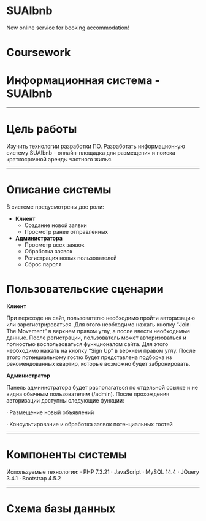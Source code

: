 # SUAIbnb
New online service for booking accommodation!
# **Coursework** #
# **Информационная система - SUAIbnb**
--------------------------

# **Цель работы**
Изучить технологии разработки ПО. Разработать информационную систему SUAIbnb - онлайн-площадка для размещения и поиска краткосрочной аренды частного жилья.

-------------------------
# **Описание системы**
В системе предусмотрены две роли:
* **Клиент** 
    * Создание новой заявки 
    * Просмотр ранее отправленных
* **Администратора** 
    * Просмотр всех заявок
    * Обработка заявок
    * Регистрация новых пользователей
    * Сброс пароля 

# **Пользовательские сценарии**

**Клиент**

При переходе на сайт, пользователю необходимо пройти авторизацию или зарегистрироваться. Для этого необходимо нажать кнопку “Join The Movement” в верхнем правом углу, а после ввести необходимые данные. После регистрации, пользователь может авторизоваться и полностью воспользоваться функционалом сайта. Для этого необходимо нажать на кнопку “Sign Up” в верхнем правом углу. После этого потенциальному гостю будет представлена подборка из рекомендованных квартир, которые возможно будет забронировать.

**Администратор**

Панель администратора будет располагаться по отдельной ссылке и не видна обычным пользователям (/admin). После прохождения авторизации доступны следующие функции:

· Размещение новый объявлений

· Консультирование и обработка заявок потенциальных гостей

-------------------
# **Компоненты системы**
Используемые технологии:
· PHP 7.3.21
· JavaScript
· MySQL 14.4
· JQuery 3.4.1
· Bootstrap 4.5.2

--------
# **Схема базы данных**
